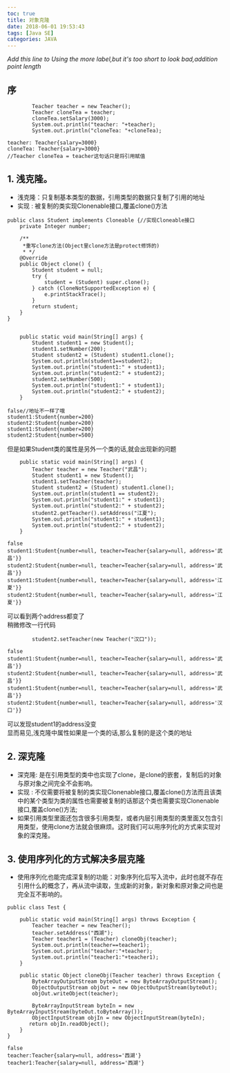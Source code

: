 ```yaml
---
toc: true
title: 对象克隆
date: 2018-06-01 19:53:43
tags: [Java SE]
categories: JAVA
---
```

*Add this line to Using the more label,but it's too short to look bad,addition point length*
<!--more-->  
## 序
```
        Teacher teacher = new Teacher();
        Teacher cloneTea = teacher;
        cloneTea.setSalary(3000);
        System.out.println("teacher: "+teacher);
        System.out.println("cloneTea: "+cloneTea);
```
```
teacher: Teacher{salary=3000}
cloneTea: Teacher{salary=3000}
//Teacher cloneTea = teacher这句话只是将引用赋值
```
## 1. 浅克隆。
* 浅克隆：只复制基本类型的数据，引用类型的数据只复制了引用的地址
* 实现 : 被复制的类实现Clonenable接口,覆盖clone()方法
```
public class Student implements Cloneable {//实现Cloneable接口
    private Integer number;

    /**
     *重写clone方法(Object里clone方法是protect修饰的)
     * */
    @Override
    public Object clone() {
        Student student = null;
        try {
            student = (Student) super.clone();
        } catch (CloneNotSupportedException e) {
            e.printStackTrace();
        }
        return student;
    }
}


    public static void main(String[] args) {
        Student student1 = new Student();
        student1.setNumber(200);
        Student student2 = (Student) student1.clone();
        System.out.println(student1==student2);
        System.out.println("student1:" + student1);
        System.out.println("student2:" + student2);
        student2.setNumber(500);
        System.out.println("student1:" + student1);
        System.out.println("student2:" + student2);
    }
```
```
false//地址不一样了哦
student1:Student{number=200}
student2:Student{number=200}
student1:Student{number=200}
student2:Student{number=500}
```
但是如果Student类的属性是另外一个类的话,就会出现新的问题
```
    public static void main(String[] args) {
        Teacher teacher = new Teacher("武昌");
        Student student1 = new Student();
        student1.setTeacher(teacher);
        Student student2 = (Student) student1.clone();
        System.out.println(student1 == student2);
        System.out.println("student1:" + student1);
        System.out.println("student2:" + student2);
        student2.getTeacher().setAddress("江夏");
        System.out.println("student1:" + student1);
        System.out.println("student2:" + student2);
    }
```
```
false
student1:Student{number=null, teacher=Teacher{salary=null, address='武昌'}}
student2:Student{number=null, teacher=Teacher{salary=null, address='武昌'}}
student1:Student{number=null, teacher=Teacher{salary=null, address='江夏'}}
student2:Student{number=null, teacher=Teacher{salary=null, address='江夏'}}
```
可以看到两个address都变了  
稍微修改一行代码
```
        student2.setTeacher(new Teacher("汉口"));
```
```
false
student1:Student{number=null, teacher=Teacher{salary=null, address='武昌'}}
student2:Student{number=null, teacher=Teacher{salary=null, address='武昌'}}
student1:Student{number=null, teacher=Teacher{salary=null, address='武昌'}}
student2:Student{number=null, teacher=Teacher{salary=null, address='汉口'}}
```
可以发现student1的address没变  
显而易见,浅克隆中属性如果是一个类的话,那么复制的是这个类的地址
## 2. 深克隆
* 深克隆: 是在引用类型的类中也实现了clone，是clone的嵌套，复制后的对象与原对象之间完全不会影响。
* 实现 : 不仅需要将被复制的类实现Clonenable接口,覆盖clone()方法而且该类中的某个类型为类的属性也需要被复制的话那这个类也需要实现Clonenable接口,覆盖clone()方法;
* 如果引用类型里面还包含很多引用类型，或者内层引用类型的类里面又包含引用类型，使用clone方法就会很麻烦。这时我们可以用序列化的方式来实现对象的深克隆。

## 3. 使用序列化的方式解决多层克隆
* 使用序列化也能完成深复制的功能：对象序列化后写入流中，此时也就不存在引用什么的概念了，再从流中读取，生成新的对象，新对象和原对象之间也是完全互不影响的。
```
public class Test {

    public static void main(String[] args) throws Exception {
        Teacher teacher = new Teacher();
        teacher.setAddress("西湖");
        Teacher teacher1 = (Teacher) cloneObj(teacher);
        System.out.println(teacher==teacher1);
        System.out.println("teacher:"+teacher);
        System.out.println("teacher1:"+teacher1);
    }

    public static Object cloneObj(Teacher teacher) throws Exception {
        ByteArrayOutputStream byteOut = new ByteArrayOutputStream();
        ObjectOutputStream objOut = new ObjectOutputStream(byteOut);
        objOut.writeObject(teacher);

        ByteArrayInputStream byteIn = new ByteArrayInputStream(byteOut.toByteArray());
        ObjectInputStream objIn = new ObjectInputStream(byteIn);
       return objIn.readObject();
    }
}
```
```
false
teacher:Teacher{salary=null, address='西湖'}
teacher1:Teacher{salary=null, address='西湖'}
```